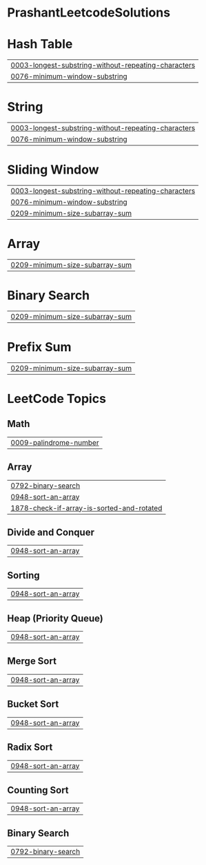 # PrashantLeetcodeSolutions


# Hash Table
|  |
| ------- |
| [0003-longest-substring-without-repeating-characters](https://github.com/PrashantG-hub/PrashantLeetcodeSolutions/tree/master/0003-longest-substring-without-repeating-characters) |
| [0076-minimum-window-substring](https://github.com/PrashantG-hub/PrashantLeetcodeSolutions/tree/master/0076-minimum-window-substring) |
# String
|  |
| ------- |
| [0003-longest-substring-without-repeating-characters](https://github.com/PrashantG-hub/PrashantLeetcodeSolutions/tree/master/0003-longest-substring-without-repeating-characters) |
| [0076-minimum-window-substring](https://github.com/PrashantG-hub/PrashantLeetcodeSolutions/tree/master/0076-minimum-window-substring) |
# Sliding Window
|  |
| ------- |
| [0003-longest-substring-without-repeating-characters](https://github.com/PrashantG-hub/PrashantLeetcodeSolutions/tree/master/0003-longest-substring-without-repeating-characters) |
| [0076-minimum-window-substring](https://github.com/PrashantG-hub/PrashantLeetcodeSolutions/tree/master/0076-minimum-window-substring) |
| [0209-minimum-size-subarray-sum](https://github.com/PrashantG-hub/PrashantLeetcodeSolutions/tree/master/0209-minimum-size-subarray-sum) |
# Array
|  |
| ------- |
| [0209-minimum-size-subarray-sum](https://github.com/PrashantG-hub/PrashantLeetcodeSolutions/tree/master/0209-minimum-size-subarray-sum) |
# Binary Search
|  |
| ------- |
| [0209-minimum-size-subarray-sum](https://github.com/PrashantG-hub/PrashantLeetcodeSolutions/tree/master/0209-minimum-size-subarray-sum) |
# Prefix Sum
|  |
| ------- |
| [0209-minimum-size-subarray-sum](https://github.com/PrashantG-hub/PrashantLeetcodeSolutions/tree/master/0209-minimum-size-subarray-sum) |
<!---LeetCode Topics Start-->
# LeetCode Topics
## Math
|  |
| ------- |
| [0009-palindrome-number](https://github.com/PrashantG-hub/PrashantLeetcodeSolutions/tree/master/0009-palindrome-number) |
## Array
|  |
| ------- |
| [0792-binary-search](https://github.com/PrashantG-hub/PrashantLeetcodeSolutions/tree/master/0792-binary-search) |
| [0948-sort-an-array](https://github.com/PrashantG-hub/PrashantLeetcodeSolutions/tree/master/0948-sort-an-array) |
| [1878-check-if-array-is-sorted-and-rotated](https://github.com/PrashantG-hub/PrashantLeetcodeSolutions/tree/master/1878-check-if-array-is-sorted-and-rotated) |
## Divide and Conquer
|  |
| ------- |
| [0948-sort-an-array](https://github.com/PrashantG-hub/PrashantLeetcodeSolutions/tree/master/0948-sort-an-array) |
## Sorting
|  |
| ------- |
| [0948-sort-an-array](https://github.com/PrashantG-hub/PrashantLeetcodeSolutions/tree/master/0948-sort-an-array) |
## Heap (Priority Queue)
|  |
| ------- |
| [0948-sort-an-array](https://github.com/PrashantG-hub/PrashantLeetcodeSolutions/tree/master/0948-sort-an-array) |
## Merge Sort
|  |
| ------- |
| [0948-sort-an-array](https://github.com/PrashantG-hub/PrashantLeetcodeSolutions/tree/master/0948-sort-an-array) |
## Bucket Sort
|  |
| ------- |
| [0948-sort-an-array](https://github.com/PrashantG-hub/PrashantLeetcodeSolutions/tree/master/0948-sort-an-array) |
## Radix Sort
|  |
| ------- |
| [0948-sort-an-array](https://github.com/PrashantG-hub/PrashantLeetcodeSolutions/tree/master/0948-sort-an-array) |
## Counting Sort
|  |
| ------- |
| [0948-sort-an-array](https://github.com/PrashantG-hub/PrashantLeetcodeSolutions/tree/master/0948-sort-an-array) |
## Binary Search
|  |
| ------- |
| [0792-binary-search](https://github.com/PrashantG-hub/PrashantLeetcodeSolutions/tree/master/0792-binary-search) |
<!---LeetCode Topics End-->
